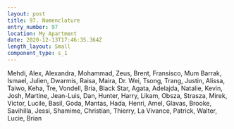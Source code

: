 ```yaml
---
layout: post
title: 97. Nomenclature
entry_number: 97
location: My Apartment
date: 2020-12-13T17:46:35.364Z
length_layout: Small
component_type: s_1
---
```

Mehdi, Alex, Alexandra, Mohammad, Zeus, Brent, Fransisco, Mum Barrak, Ismael, Julien, Dwarmis, Raisa, Maira, Dr. Wei, Tsong, Trang, Justin, Alissa, Taiwo, Keha, Tre, Vondell, Bria, Black Star, Agata, Adelajda, Natalie, Kevin, Josh, Martine, Jean-Luis, Dan, Hunter, Harry, Likam, Obsza, Strasza, Mirek, Victor, Lucile, Basil, Goda, Mantas, Hada, Henri, Amel, Glavas, Brooke, Savihilla, Jessi, Shamime, Christian, Thierry, La Vivance, Patrick, Walter, Lucie, Brian